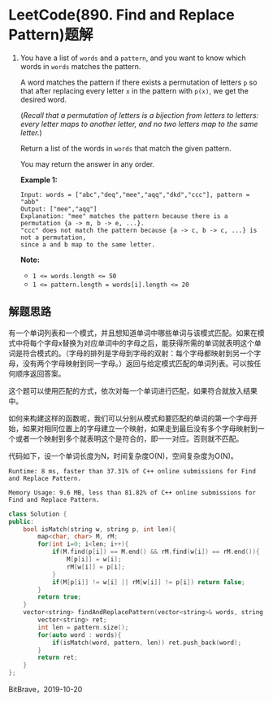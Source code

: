 # LeetCode(890. Find and Replace Pattern)题解

1. You have a list of `words` and a `pattern`, and you want to know which words in `words` matches the pattern.

   A word matches the pattern if there exists a permutation of letters `p` so that after replacing every letter `x` in the pattern with `p(x)`, we get the desired word.

   (*Recall that a permutation of letters is a bijection from letters to letters: every letter maps to another letter, and no two letters map to the same letter.*)

   Return a list of the words in `words` that match the given pattern. 

   You may return the answer in any order.

    

   **Example 1:**

   ```
   Input: words = ["abc","deq","mee","aqq","dkd","ccc"], pattern = "abb"
   Output: ["mee","aqq"]
   Explanation: "mee" matches the pattern because there is a permutation {a -> m, b -> e, ...}. 
   "ccc" does not match the pattern because {a -> c, b -> c, ...} is not a permutation,
   since a and b map to the same letter.
   ```

    

   **Note:**

   - `1 <= words.length <= 50`
   - `1 <= pattern.length = words[i].length <= 20`

## 解题思路

有一个单词列表和一个模式，并且想知道单词中哪些单词与该模式匹配。如果在模式中将每个字母x替换为对应单词中的字母之后，能获得所需的单词就表明这个单词是符合模式的。（字母的排列是字母到字母的双射：每个字母都映射到另一个字母，没有两个字母映射到同一字母。）返回与给定模式匹配的单词列表。可以按任何顺序返回答案。

这个题可以使用匹配的方式，依次对每一个单词进行匹配，如果符合就放入结果中。

如何来构建这样的函数呢，我们可以分别从模式和要匹配的单词的第一个字母开始，如果对相同位置上的字母建立一个映射，如果走到最后没有多个字母映射到一个或者一个映射到多个就表明这个是符合的，即一一对应。否则就不匹配。

代码如下，设一个单词长度为N，时间复杂度O(N)，空间复杂度为O(N)。

`Runtime: 8 ms, faster than 37.31% of C++ online submissions for Find and Replace Pattern.`

`Memory Usage: 9.6 MB, less than 81.82% of C++ online submissions for Find and Replace Pattern.`

```C++
class Solution {
public:
    bool isMatch(string w, string p, int len){
        map<char, char> M, rM;
        for(int i=0; i<len; i++){
            if(M.find(p[i]) == M.end() && rM.find(w[i]) == rM.end()){
                M[p[i]] = w[i];
                rM[w[i]] = p[i];
            }
            if(M[p[i]] != w[i] || rM[w[i]] != p[i]) return false;
        }
        return true;
    }
    vector<string> findAndReplacePattern(vector<string>& words, string pattern) {
        vector<string> ret;
        int len = pattern.size();
        for(auto word : words){
            if(isMatch(word, pattern, len)) ret.push_back(word);
        }
        return ret;
    }
};
```

BitBrave，2019-10-20